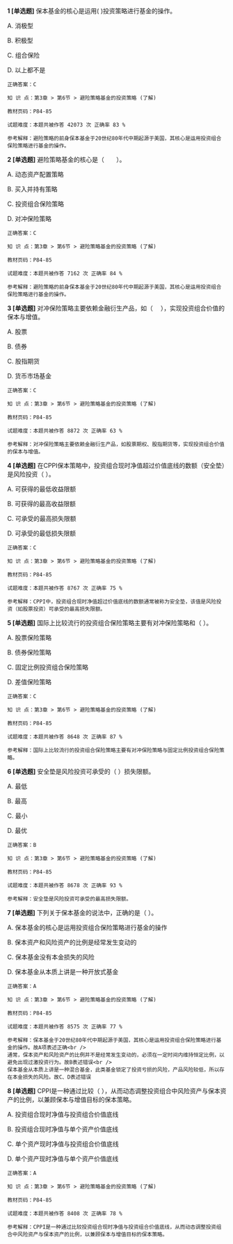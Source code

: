 **1 [单选题]** 保本基金的核心是运用(       )投资策略进行基金的操作。

A. 消极型

B. 积极型

C. 组合保险

D. 以上都不是

```
正确答案：C

知 识 点：第3章 > 第6节 > 避险策略基金的投资策略 (了解)

教材页码：P84-85

试题难度：本题共被作答 42073 次 正确率 83 %

参考解释：避险策略的前身保本基金于20世纪80年代中期起源于美国，其核心是运用投资组合保险策略进行基金的操作。
```


**2 [单选题]** 避险策略基金的核心是（&emsp;&emsp;）。

A. 动态资产配置策略

B. 买入并持有策略

C. 投资组合保险策略

D. 对冲保险策略

```
正确答案：C

知 识 点：第3章 > 第6节 > 避险策略基金的投资策略 (了解)

教材页码：P84-85

试题难度：本题共被作答 7162 次 正确率 84 %

参考解释：避险策略的前身保本基金于20世纪80年代中期起源于美国，其核心是运用投资组合保险策略进行基金的操作。
```


**3 [单选题]** 对冲保险策略主要依赖金融衍生产品，如（     &emsp;），实现投资组合价值的保本与增值。 

A. 股票

B. 债券

C. 股指期货

D. 货币市场基金&nbsp;

```
正确答案：C

知 识 点：第3章 > 第6节 > 避险策略基金的投资策略 (了解)

教材页码：P84-85

试题难度：本题共被作答 8872 次 正确率 63 %

参考解释：对冲保险策略主要依赖金融衍生产品，如股票期权、股指期货等，实现投资组合价值的保本与增值。
```


**4 [单选题]** 在CPPI保本策略中，投资组合现时净值超过价值底线的数额（安全垫）是风险投资（        ）。

A. 可获得的最低收益限额

B. 可获得的最高收益限额

C. 可承受的最高损失限额

D. 可承受的最低损失限额

```
正确答案：C

知 识 点：第3章 > 第6节 > 避险策略基金的投资策略 (了解)

教材页码：P84-85

试题难度：本题共被作答 8767 次 正确率 75 %

参考解释：CPPI中，投资组合现时净值超过价值底线的数额通常被称为安全垫，该值是风险投资（如股票投资）可承受的最高损失限额。
```


**5 [单选题]** 国际上比较流行的投资组合保险策略主要有对冲保险策略和（        ）。

A. 股票保险策略

B. 债券保险策略&nbsp;

C. 固定比例投资组合保险策略&nbsp;

D. 差值保险策略

```
正确答案：C

知 识 点：第3章 > 第6节 > 避险策略基金的投资策略 (了解)

教材页码：P84-85

试题难度：本题共被作答 8648 次 正确率 87 %

参考解释：国际上比较流行的投资组合保险策略主要有对冲保险策略与固定比例投资组合保险策略。
```


**6 [单选题]** 安全垫是风险投资可承受的（       ）损失限额。

A. 最低

B. 最高&nbsp;

C. 最小

D. 最优

```
正确答案：B

知 识 点：第3章 > 第6节 > 避险策略基金的投资策略 (了解)

教材页码：P84-85

试题难度：本题共被作答 8678 次 正确率 93 %

参考解释：安全垫是风险投资可承受的最高损失限额。
```


**7 [单选题]** 下列关于保本基金的说法中，正确的是（       ）。

A. 保本基金的核心是运用投资组合保险策略进行基金的操作

B. 保本资产和风险资产的比例是经常发生变动的

C. 保本基金没有本金损失的风险

D. 保本基金从本质上讲是一种开放式基金

```
正确答案：A

知 识 点：第3章 > 第6节 > 避险策略基金的投资策略 (了解)

教材页码：P84-85

试题难度：本题共被作答 8575 次 正确率 77 %

参考解释：保本基金于20世纪80年代中期起源于美国，其核心是运用投资组合保险策略进行基金的操作。故A项表述正确<br />
通常，保本资产和风险资产的比例并不是经常发生变动的，必须在一定时间内维持恒定比例，以避免出现过激投资行为。故B表述错误<br />
保本基金从本质上讲是一种混合基金，此类基金锁定了投资亏损的风险，产品风险较低，所以存在本金损失的风险。故C、D表述错误
```


**8 [单选题]** CPPI是一种通过比较（       ），从而动态调整投资组合中风险资产与保本资产的比例，以兼顾保本与增值目标的保本策略。

A. 投资组合现时净值与投资组合价值底线

B. 投资组合现时净值与单个资产价值底线

C. 单个资产现时净值与投资组合价值底线

D. 单个资产现时净值与单个资产价值底线

```
正确答案：A

知 识 点：第3章 > 第6节 > 避险策略基金的投资策略 (了解)

教材页码：P84-85

试题难度：本题共被作答 8408 次 正确率 78 %

参考解释：CPPI是一种通过比较投资组合现时净值与投资组合价值底线，从而动态调整投资组合中风险资产与保本资产的比例，以兼顾保本与增值目标的保本策略。
```

